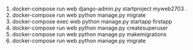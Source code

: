 1. docker-compose run web django-admin.py startproject myweb2703 .
2. docker-compose run web python manage.py migrate
3. docker-compose exec web python manage.py startapp firstapp 
4. docker-compose run web python manage.py createsuperuser
5. docker-compose run web python manage.py makemigrations
6. docker-compose run web python manage.py migrate